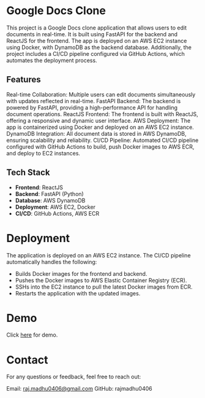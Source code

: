 # Google Docs Clone
This project is a Google Docs clone application that allows users to edit documents in real-time. It is built using FastAPI for the backend and ReactJS for the frontend. The app is deployed on an AWS EC2 instance using Docker, with DynamoDB as the backend database. Additionally, the project includes a CI/CD pipeline configured via GitHub Actions, which automates the deployment process.

## Features
Real-time Collaboration: Multiple users can edit documents simultaneously with updates reflected in real-time.
FastAPI Backend: The backend is powered by FastAPI, providing a high-performance API for handling document operations.
ReactJS Frontend: The frontend is built with ReactJS, offering a responsive and dynamic user interface.
AWS Deployment: The app is containerized using Docker and deployed on an AWS EC2 instance.
DynamoDB Integration: All document data is stored in AWS DynamoDB, ensuring scalability and reliability.
CI/CD Pipeline: Automated CI/CD pipeline configured with GitHub Actions to build, push Docker images to AWS ECR, and deploy to EC2 instances.

## Tech Stack
- **Frontend**: ReactJS
- **Backend**: FastAPI (Python)
- **Database**: AWS DynamoDB
- **Deployment**: AWS EC2, Docker
- **CI/CD**: GitHub Actions, AWS ECR

# Deployment
The application is deployed on an AWS EC2 instance. The CI/CD pipeline automatically handles the following:

- Builds Docker images for the frontend and backend.
- Pushes the Docker images to AWS Elastic Container Registry (ECR).
- SSHs into the EC2 instance to pull the latest Docker images from ECR.
- Restarts the application with the updated images.


# Demo

Click [here](http://ec2-3-93-56-221.compute-1.amazonaws.com/editor/default) for demo.

# Contact
For any questions or feedback, feel free to reach out:

Email: raj.madhu0406@gmail.com
GitHub: rajmadhu0406
